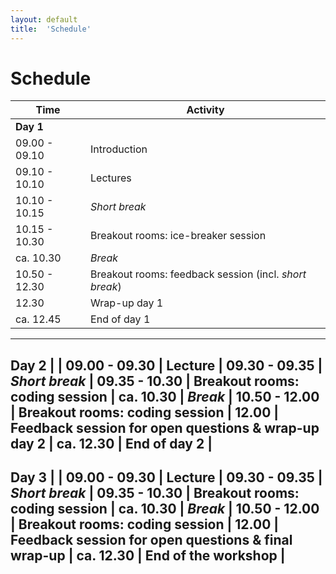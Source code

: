 ```yaml
---
layout: default
title:  'Schedule'
---
```


# Schedule

| Time                | Activity                                       |
| ------------------- | ---------------------------------------------- |
**Day 1**                 |
09.00 - 09.10         | Introduction |
09.10 - 10.10         | Lectures |
10.10 - 10.15         | *Short break* |
10.15 - 10.30         | Breakout rooms: ice-breaker session |
ca. 10.30             | *Break* |
10.50 - 12.30         | Breakout rooms: feedback session (incl. *short break*) |
12.30                 | Wrap-up day 1 |
ca. 12.45             | End of day 1 |
---
**Day 2**                 | |
09.00 - 09.30         | Lecture |
09.30 - 09.35         | *Short break* |
09.35 - 10.30         | Breakout rooms: coding session |
ca. 10.30             | *Break* |
10.50 - 12.00         | Breakout rooms: coding session |
12.00                 | Feedback session for open questions & wrap-up day 2 |
ca. 12.30             | End of day 2 |
---
**Day 3** | |
09.00 - 09.30         | Lecture |
09.30 - 09.35         | *Short break* |
09.35 - 10.30         | Breakout rooms: coding session |
ca. 10.30             | *Break* |
10.50 - 12.00         | Breakout rooms: coding session |
12.00                 | Feedback session for open questions & final wrap-up |
ca. 12.30             | End of the workshop |
---
